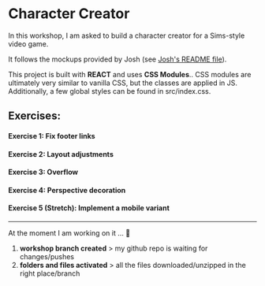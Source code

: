 # Character Creator

In this workshop, I am asked to build a character creator for a Sims-style video game.

It follows the mockups provided by Josh (see [Josh's README file](READMEofJoshs.md)).

This project is built with **REACT** and uses **CSS Modules**.. CSS modules are ultimately very similar to vanilla CSS, but the classes are applied in JS. Additionally, a few global styles can be found in src/index.css.

## Exercises:

#### Exercise 1: Fix footer links

#### Exercise 2: Layout adjustments

#### Exercise 3: Overflow

#### Exercise 4: Perspective decoration

#### Exercise 5 (Stretch): Implement a mobile variant

---

At the moment I am working on it ... 🚧

1. **workshop branch created** > my github repo is waiting for changes/pushes
2. **folders and files activated** > all the files downloaded/unzipped in the right place/branch


